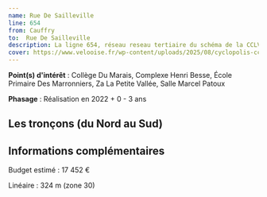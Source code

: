 ```yaml
---
name: Rue De Sailleville
line: 654
from: Cauffry
to:  Rue De Sailleville 
description: La ligne 654, réseau reseau tertiaire du schéma de la CCLVD (tronçon 54) concerne Cauffry - Rue De Sailleville
cover: https://www.velooise.fr/wp-content/uploads/2025/08/cyclopolis-cclvd-54.jpg
---
```


**Point(s) d'intérêt** : Collège Du Marais, Complexe Henri Besse, École Primaire Des Marronniers, Za La Petite Vallée, Salle Marcel Patoux

**Phasage** : Réalisation en 2022 + 0 - 3 ans

## Les tronçons (du Nord au Sud)

## Informations complémentaires

Budget estimé :  17 452 € 

Linéaire : 324 m (zone 30)

